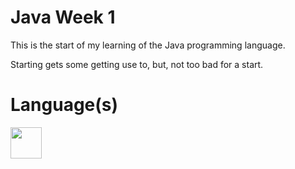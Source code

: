# Java Week 1

This is the start of my learning of the Java programming language.

Starting gets some getting use to, but, not too bad for a start.

# Language(s)

<img src="https://upload.wikimedia.org/wikipedia/en/3/30/Java_programming_language_logo.svg" width="50px">